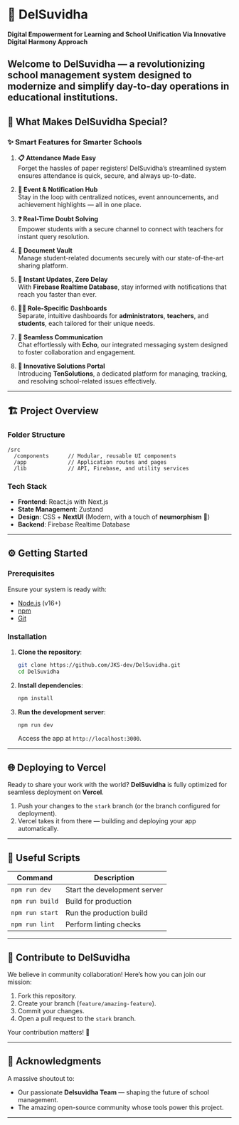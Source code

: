 # 🌟 **DelSuvidha**  
**Digital Empowerment for Learning and School Unification Via Innovative Digital Harmony Approach**  

Welcome to **DelSuvidha** — a revolutionizing school management system designed to modernize and simplify day-to-day operations in educational institutions. 
---

## 🚀 **What Makes DelSuvidha Special?**  

### ✨ **Smart Features for Smarter Schools**  
1. **📋 Attendance Made Easy**  
   Forget the hassles of paper registers! DelSuvidha’s streamlined system ensures attendance is quick, secure, and always up-to-date.  
   
2. **🎉 Event & Notification Hub**  
   Stay in the loop with centralized notices, event announcements, and achievement highlights — all in one place.  

3. **❓ Real-Time Doubt Solving**  
   Empower students with a secure channel to connect with teachers for instant query resolution.  

4. **📁 Document Vault**  
   Manage student-related documents securely with our state-of-the-art sharing platform.  

5. **🔔 Instant Updates, Zero Delay**  
   With **Firebase Realtime Database**, stay informed with notifications that reach you faster than ever.  

6. **👩‍🏫 Role-Specific Dashboards**  
   Separate, intuitive dashboards for **administrators**, **teachers**, and **students**, each tailored for their unique needs.  

7. **💬 Seamless Communication**  
   Chat effortlessly with **Echo**, our integrated messaging system designed to foster collaboration and engagement.  

8. **🔧 Innovative Solutions Portal**  
   Introducing **TenSolutions**, a dedicated platform for managing, tracking, and resolving school-related issues effectively.  

---

## 🏗️ **Project Overview**  

### **Folder Structure**  
```plaintext
/src  
  /components      // Modular, reusable UI components  
  /app             // Application routes and pages  
  /lib             // API, Firebase, and utility services  
```  

### **Tech Stack**  
- **Frontend**: React.js with Next.js  
- **State Management**: Zustand  
- **Design**: CSS + **NextUI** (Modern, with a touch of **neumorphism** 💎)  
- **Backend**: Firebase Realtime Database  

---

## ⚙️ **Getting Started**  

### **Prerequisites**  
Ensure your system is ready with:  
- [Node.js](https://nodejs.org/) (v16+)  
- [npm](https://www.npmjs.com/)  
- [Git](https://git-scm.com/)  

### **Installation**  
1. **Clone the repository**:  
   ```bash  
   git clone https://github.com/JKS-dev/DelSuvidha.git  
   cd DelSuvidha  
   ```  

2. **Install dependencies**:  
   ```bash  
   npm install  
   ```  

3. **Run the development server**:  
   ```bash  
   npm run dev  
   ```  
   Access the app at `http://localhost:3000`.  

---

## 🌐 **Deploying to Vercel**  

Ready to share your work with the world? **DelSuvidha** is fully optimized for seamless deployment on **Vercel**.  

1. Push your changes to the `stark` branch (or the branch configured for deployment).  
2. Vercel takes it from there — building and deploying your app automatically.  

---

## 📜 **Useful Scripts**  

| Command           | Description                         |  
|-------------------|-------------------------------------|  
| `npm run dev`     | Start the development server        |  
| `npm run build`   | Build for production               |  
| `npm run start`   | Run the production build           |  
| `npm run lint`    | Perform linting checks             |  

---

## 🤝 **Contribute to DelSuvidha**  

We believe in community collaboration! Here’s how you can join our mission:  
1. Fork this repository.  
2. Create your branch (`feature/amazing-feature`).  
3. Commit your changes.  
4. Open a pull request to the `stark` branch.  

Your contribution matters! 🌟  

---

## 💖 **Acknowledgments**  

A massive shoutout to:  
- Our passionate **Delsuvidha Team** — shaping the future of school management.  
- The amazing open-source community whose tools power this project.  

---  
